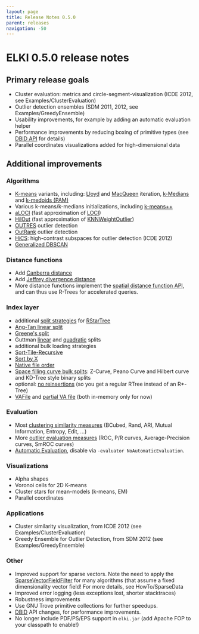 ```yaml
---
layout: page
title: Release Notes 0.5.0
parent: releases
navigation: -50
---
```



ELKI 0.5.0 release notes
========================

Primary release goals
---------------------

-  Cluster evaluation: metrics and circle-segment-visualization (ICDE 2012, see Examples/ClusterEvaluation)
-  Outlier detection ensembles (SDM 2011, 2012, see Examples/GreedyEnsemble)
-  Usability improvements, for example by adding an automatic evaluation helper
-  Performance improvements by reducing boxing of primitive types (see [DBID API](/dev/dbids) for details)
-  Parallel coordinates visualizations added for high-dimensional data

Additional improvements
-----------------------

### Algorithms

-  [K-means](/releases/current/doc/de/lmu/ifi/dbs/elki/algorithm/clustering/kmeans.html) variants, including: [Lloyd](/releases/current/doc/de/lmu/ifi/dbs/elki/algorithm/clustering/kmeans/KMeansLloyd.html) and [MacQueen](/releases/current/doc/de/lmu/ifi/dbs/elki/algorithm/clustering/kmeans/KMeansMacQueen.html) iteration, [k-Medians](/releases/current/doc/de/lmu/ifi/dbs/elki/algorithm/clustering/kmeans/KMediansLloyd.html) and [k-medoids (PAM)](/releases/current/doc/de/lmu/ifi/dbs/elki/algorithm/clustering/kmeans/KMedoidsPAM.html)
-  Various k-means/k-medians initializations, including [k-means++](/releases/current/doc/de/lmu/ifi/dbs/elki/algorithm/kmeans/KMeansPlusPlusInitialMeans.html)
-  [aLOCI](/releases/current/doc/de/lmu/ifi/dbs/elki/algorithm/outlier/ALOCI.html) (fast approximation of [LOCI](/releases/current/doc/de/lmu/ifi/dbs/elki/algorithm/outlier/LOCI.html))
-  [HilOut](/releases/current/doc/de/lmu/ifi/dbs/elki/algorithm/outlier/HilOut.html) (fast approximation of [KNNWeightOutlier](/releases/current/doc/de/lmu/ifi/dbs/elki/algorithm/outlier/KNNWeightOutlier.html))
-  [OUTRES](/releases/current/doc/de/lmu/ifi/dbs/elki/algorithm/outlier/subspace/OUTRES.html) outlier detection
-  [OutRank](/releases/current/doc/de/lmu/ifi/dbs/elki/algorithm/outlier/subspace/OutRankS1.html) outlier detection
-  [HiCS](/releases/current/doc/de/lmu/ifi/dbs/elki/algorithm/outlier/meta/HiCS.html): high-contrast subspaces for outlier detection (ICDE 2012)
-  [Generalized DBSCAN](/releases/current/doc/de/lmu/ifi/dbs/elki/algorithm/clustering/gdbscan/GeneralizedDBSCAN.html)

### Distance functions

-  Add [Canberra distance](/releases/current/doc/de/lmu/ifi/dbs/elki/distance/distancefunction/CanberraDistanceFunction.html)
-  Add [Jeffrey divergence distance](/releases/current/doc/de/lmu/ifi/dbs/elki/distance/distancefunction/JeffreyDivergenceDistanceFunction.html)
-  More distance functions implement the [spatial distance function API](/releases/current/doc/de/lmu/ifi/dbs/elki/distance/distancefunction/SpatialPrimitiveDistanceFunction.html), and can thus use R-Trees for accelerated queries.

### Index layer

-  additional [split strategies](/releases/current/doc/de/lmu/ifi/dbs/elki/index/tree/spatial/rstarvariants/strategies/split/SplitStrategy.html) for [RStarTree](/releases/current/doc/de/lmu/ifi/dbs/elki/index/tree/spatial/rstarvariants/rstar/RStarTree.html)
-  [Ang-Tan linear split](/releases/current/doc/de/lmu/ifi/dbs/elki/index/tree/spatial/rstarvariants/strategies/split/AngTanLinearSplit.html)
-  [Greene's split](/releases/current/doc/de/lmu/ifi/dbs/elki/index/tree/spatial/rstarvariants/strategies/split/GreeneSplit.html)
-  Guttman [linear](/releases/current/doc/de/lmu/ifi/dbs/elki/index/tree/spatial/rstarvariants/strategies/split/RTreeLinearSplit.html) and [quadratic](/releases/current/doc/de/lmu/ifi/dbs/elki/index/tree/spatial/rstarvariants/strategies/split/RTreeQuadraticSplit.html) splits
-  additional bulk loading strategies
-  [Sort-Tile-Recursive](/releases/current/doc/de/lmu/ifi/dbs/elki/index/tree/spatial/rstarvariants/strategies/bulk/SortTileRecursiveBulkSplit.html)
-  [Sort by X](/releases/current/doc/de/lmu/ifi/dbs/elki/index/tree/spatial/rstarvariants/strategies/bulk/OneDimSortBulkSplit.html)
-  [Native file order](/releases/current/doc/de/lmu/ifi/dbs/elki/index/tree/spatial/rstarvariants/strategies/bulk/FileOrderBulkSplit.html)
-  [Space filling curve bulk splits](/releases/current/doc/de/lmu/ifi/dbs/elki/index/tree/spatial/rstarvariants/strategies/bulk/SpatialSortBulkSplit.html): Z-Curve, Peano Curve and Hilbert curve and KD-Tree style binary splits
-  optional: [no reinsertions](/releases/current/doc/de/lmu/ifi/dbs/elki/index/tree/spatial/rstarvariants/strategies/overflow/SplitOnlyOverflowTreatment.html) (so you get a regular RTree instead of an R\*-Tree)
-  [VAFile](/releases/current/doc/de/lmu/ifi/dbs/elki/index/vafile/VAFile.html) and [partial VA file](/releases/current/doc/de/lmu/ifi/dbs/elki/index/vafile/PartialVAFile.html) (both in-memory only for now)

### Evaluation

-  Most [clustering similarity measures](/releases/current/doc/de/lmu/ifi/dbs/elki/evaluation/clustering/ClusterContingencyTable.html) (BCubed, Rand, ARI, Mutual Information, Entropy, Edit, ...)
-  More [outlier evaluation measures](/releases/current/doc/de/lmu/ifi/dbs/elki/evaluation/outlier.html) (ROC, P/R curves, Average-Precision curves, SmROC curves)
-  [Automatic Evaluation](/releases/current/doc/de/lmu/ifi/dbs/elki/evaluation/AutomaticEvaluation.html), disable via `-evaluator NoAutomaticEvaluation`.

### Visualizations

-  Alpha shapes
-  Voronoi cells for 2D K-means
-  Cluster stars for mean-models (k-means, EM)
-  Parallel coordinates

### Applications

-  Cluster similarity visualization, from ICDE 2012 (see Examples/ClusterEvaluation)
-  Greedy Ensemble for Outlier Detection, from SDM 2012 (see Examples/GreedyEnsemble)

### Other

-  Improved support for sparse vectors. Note the need to apply the [SparseVectorFieldFilter](/releases/current/doc/de/lmu/ifi/dbs/elki/datasource/filter/SparseVectorFieldFilter.html) for many algorithms (that assume a fixed dimensionality vector field! For more details, see HowTo/SparseData
-  Improved error logging (less exceptions lost, shorter stacktraces)
-  Robustness improvements
-  Use GNU Trove primitive collections for further speedups.
-  [DBID](/dev/dbids) API changes, for performance improvements.
-  No longer include PDF/PS/EPS support in `elki.jar` (add Apache FOP to your classpath to enable!)

